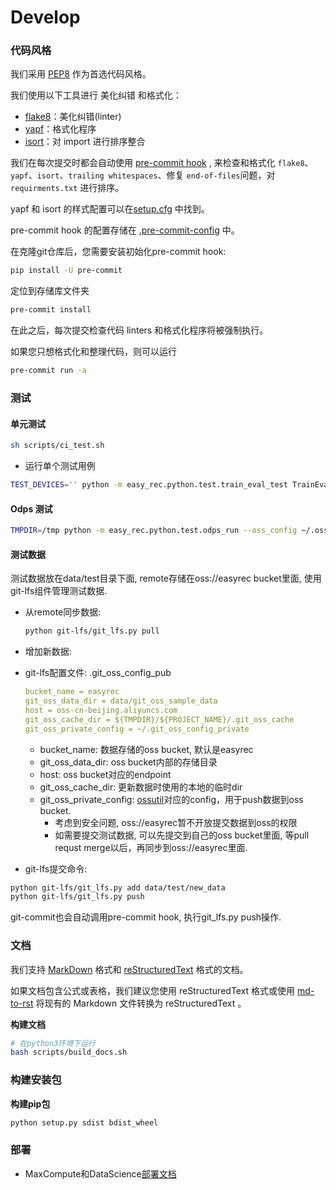 # Develop

### 代码风格

我们采用 [PEP8](https://www.python.org/dev/peps/pep-0008/) 作为首选代码风格。

我们使用以下工具进行 美化纠错 和格式化：

- [flake8](http://flake8.pycqa.org/en/latest/)：美化纠错(linter)
- [yapf](https://github.com/google/yapf)：格式化程序
- [isort](https://github.com/timothycrosley/isort)：对 import 进行排序整合

我们在每次提交时都会自动使用 [pre-commit hook](https://pre-commit.com/) , 来检查和格式化 `flake8`、`yapf`、`isort`、`trailing whitespaces`、修复 `end-of-files`问题，对 `requirments.txt` 进行排序。

yapf 和 isort 的样式配置可以在[setup.cfg](setup.cfg) 中找到。

pre-commit hook 的配置存储在 [.pre-commit-config](.pre-commit-config.yaml) 中。

在克隆git仓库后，您需要安装初始化pre-commit hook:

```bash
pip install -U pre-commit
```

定位到存储库文件夹

```bash
pre-commit install
```

在此之后，每次提交检查代码 linters 和格式化程序将被强制执行。

如果您只想格式化和整理代码，则可以运行

```bash
pre-commit run -a
```

### 测试

#### 单元测试

```bash
sh scripts/ci_test.sh
```

- 运行单个测试用例

```bash
TEST_DEVICES='' python -m easy_rec.python.test.train_eval_test TrainEvalTest.test_tfrecord_input
```

#### Odps 测试

```bash
TMPDIR=/tmp python -m easy_rec.python.test.odps_run --oss_config ~/.ossutilconfig [--odps_config {ODPS_CONFIG} --algo_project {ALOG_PROJ}  --arn acs:ram::xxx:role/yyy TestPipelineOnOdps.*]
```

#### 测试数据

测试数据放在data/test目录下面, remote存储在oss://easyrec bucket里面, 使用git-lfs组件管理测试数据.

- 从remote同步数据:

  ```bash
  python git-lfs/git_lfs.py pull
  ```

- 增加新数据:

- git-lfs配置文件: .git_oss_config_pub

  ```yaml
  bucket_name = easyrec
  git_oss_data_dir = data/git_oss_sample_data
  host = oss-cn-beijing.aliyuncs.com
  git_oss_cache_dir = ${TMPDIR}/${PROJECT_NAME}/.git_oss_cache
  git_oss_private_config = ~/.git_oss_config_private
  ```

  - bucket_name: 数据存储的oss bucket, 默认是easyrec
  - git_oss_data_dir: oss bucket内部的存储目录
  - host: oss bucket对应的endpoint
  - git_oss_cache_dir: 更新数据时使用的本地的临时dir
  - git_oss_private_config: [ossutil](https://help.aliyun.com/document_detail/120075.html)对应的config，用于push数据到oss bucket.
    - 考虑到安全问题, oss://easyrec暂不开放提交数据到oss的权限
    - 如需要提交测试数据, 可以先提交到自己的oss bucket里面, 等pull requst merge以后，再同步到oss://easyrec里面.

- git-lfs提交命令:

```bash
python git-lfs/git_lfs.py add data/test/new_data
python git-lfs/git_lfs.py push
```

git-commit也会自动调用pre-commit hook, 执行git_lfs.py push操作.

### 文档

我们支持 [MarkDown](https://guides.github.com/features/mastering-markdown/) 格式和 [reStructuredText](https://www.sphinx-doc.org/en/master/usage/restructuredtext/index.html) 格式的文档。

如果文档包含公式或表格，我们建议您使用 reStructuredText 格式或使用
[md-to-rst](https://cloudconvert.com/md-to-rst) 将现有的 Markdown 文件转换为 reStructuredText 。

**构建文档**

```bash
# 在python3环境下运行
bash scripts/build_docs.sh
```

### 构建安装包

**构建pip包**

```bash
python setup.py sdist bdist_wheel
```

### 部署

- MaxCompute和DataScience[部署文档](./release.md)
